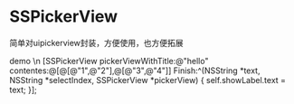 # SSPickerView
简单对uipickerview封装，方便使用，也方便拓展

demo \n
[SSPickerView pickerViewWithTitle:@"hello" contentes:@[@[@"1",@"2"],@[@"3",@"4"]] Finish:^(NSString *text, NSString *selectIndex, SSPickerView *pickerView) {
            self.showLabel.text = text;
}];
